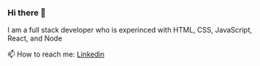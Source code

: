 
### Hi there 👋

I am a full stack developer who is experinced with HTML, CSS, JavaScript, React, and Node

📫 How to reach me: <a href='https://www.linkedin.com/in/richard-d-perry/'>Linkedin</a>

<!--
**rdperry031/rdperry031** is a ✨ _special_ ✨ repository because its `README.md` (this file) appears on your GitHub profile.

Here are some ideas to get you started:

- 🔭 I’m currently working on ...
- 🌱 I’m currently learning ...
- 👯 I’m looking to collaborate on ...
- 🤔 I’m looking for help with ...
- 💬 Ask me about ...
- 📫 How to reach me: ...
- 😄 Pronouns: ...
- ⚡ Fun fact: ...
-->
